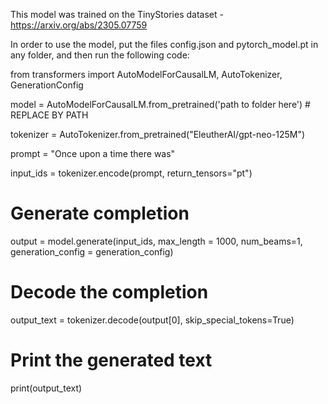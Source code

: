 This model was trained on the TinyStories dataset - https://arxiv.org/abs/2305.07759

In order to use the model, put the files config.json and pytorch_model.pt in any folder, and then run the following code:

from transformers import AutoModelForCausalLM, AutoTokenizer, GenerationConfig

model = AutoModelForCausalLM.from_pretrained('path to folder here') # REPLACE BY PATH

tokenizer = AutoTokenizer.from_pretrained("EleutherAI/gpt-neo-125M")

prompt = "Once upon a time there was"

input_ids = tokenizer.encode(prompt, return_tensors="pt")

# Generate completion
output = model.generate(input_ids, max_length = 1000, num_beams=1, generation_config = generation_config)

# Decode the completion
output_text = tokenizer.decode(output[0], skip_special_tokens=True)

# Print the generated text
print(output_text)